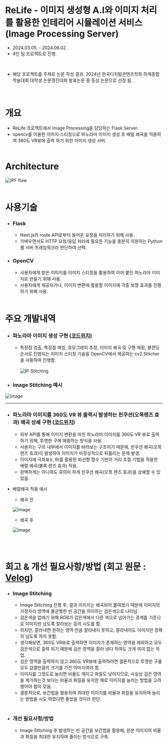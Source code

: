 # ReLife - 이미지 생성형 A.I와 이미지 처리를 활용한 인테리어 시뮬레이션 서비스 (Image Processing Server)

* 2024.03.05. - 2024.06.02.
* 4인 팀 프로젝트로 진행.
<br>

* 해당 프로젝트를 주제로 논문 작성 결과, 2024년 한국디지털콘텐츠학회 하계종합학술대회 대학생 논문경진대회 발표논문 중 동상 논문으로 선정 됨.
<br><br><br>

# 개요

* ReLife 프로젝트에서 Image Processing을 담당하는 Flask Server.
* opencv를 이용한 이미지 스티칭으로 파노라마 이미지 생성 후 배럴 왜곡을 적용하여 360도 VR뷰에 출력 하기 위한 이미지 생성 서버.
<br><br>

# Architecture

![IPF flow](https://github.com/user-attachments/assets/11ec137a-61eb-44d0-bf87-8dd423ce1b24)
<br><br>

# 사용기술

* ### Flask
  * Next.js의 route API로부터 들어온 요청을 처리하기 위해 사용.
  * 가벼우면서도 HTTP 요청/응답 처리에 필요한 기능을 충분히 지원하는 Python 웹 서버 프레임워크라 판단하여 선택.
 
* ### OpenCV
  * 사용자에게 받은 이미지를 이미지 스티칭을 활용하여 이어 붙인 파노라마 이미지로 만들기 위해 사용.
  * 사용자에게 제공되거나, 이미지 변환에 활용할 이미지에 각종 보정 효과를 진행하기 위해 사용.
<br><br>

# 주요 개발내역

* ### 파노라마 이미지 생성 구현 ([코드위치](https://github.com/yangsp31/Image_Processing_Server/blob/master/panorama.py))
  * 특징점 검출, 특징점 매칭, 호모그래피 추정, 이미지 왜곡 및 구형 매핑, 블랜딩 순서로 진행되는 이미지 스티칭 기술을 OpenCV에서 제공하는 cv2.Stitcher을 사용하여 진행함.
<br><br>
![IP Stitching](https://github.com/user-attachments/assets/dbb102f2-0bba-47d0-b3cc-6eeb4f6f0920)

* ### Image Stitching 예시

![image](https://github.com/user-attachments/assets/733bb40d-177b-4aed-92c2-0c2cb5d99ea4)

----

* ### 파노라마 이미지를 360도 VR 뷰 출력시 발생하는 핀쿠션(오목렌즈 효과) 왜곡 상쇄 구현 ([코드위치](https://github.com/yangsp31/Image_Processing_Server/blob/master/distortion.py))
  * 외부 API를 통해 이미지 변환을 마친 파노라마 이미지를 360도 VR 뷰로 출력하기 위해, 투명한 구에 매핑하는 방식을 사용.
  * 사용자는 구의 내부에서 이미지를 바라보는 구조이기 때문에, 핀쿠션 왜곡(오목 렌즈 효과)이 발생하여 이미지가 비정상적으로 뒤틀리는 문제 발생.
  * 이미지에 극좌표(r, θ)를 활용한 비선형 함수 기반의 거리 조절 기법을 적용한 배럴 왜곡(볼록 렌즈 효과) 적용.
  * 완벽하게는 아니여도 유의미 하게 핀쿠션 왜곡(오목 렌즈 효과)을 상쇄할 수 있었음.
 
* 배럴왜곡 적용 예시
  * 왜곡 전

  ![image](https://github.com/user-attachments/assets/a56b618c-c85b-4555-a069-96bdc73f9853)

  * 왜곡 후

  ![image](https://github.com/user-attachments/assets/728c1602-11b7-4387-a817-62b147d6fa59)

  <br><br>

# 회고 & 개선 필요사항/방법 (회고 원문 : [Velog](https://velog.io/@yang_seongp31/ReLife-Image-Processing-Server-Flask))

* ### Image Stitching
  * Image Stitching 진행 후, 결과 이미지는 왜곡되어 붙여졌기 때문에 이미지의 가장자리 영역에 불균형한 빈 공간을 의미하는 검은색으로 나타남.
  * 검은색을 없애기 위해 RGB가 검은색에서 다른 색으로 넘어가는 경계를 기준으로 이미지만 남도록 잘라보는 등의 시도를 함.
  * 하지만, 잘라내면 원하는 영역 만큼 잘라내지 못하고, 잘라내어도 이미지만 정확히 남도록 하지 못함.
  * 생각해보면, 360도 VR뷰로 출력하면 이미지가 존재하는 영역을 제외하고 모두 검은색으로 출력 되기 때문에 검은 영역을 잘라 낸다 하여도 크게 의미 없는 작업.
  * 검은 영역을 출력하지 않고 360도 VR뷰에 출력하려면 결론적으로 투명한 구를 모두 감쌀만큼의 크기를 가진 이미지여야 함.
  * 이미지를 그정도로 늘리면 비율도 깨지고 화질도 낮아지므로, 사실상 검은 영역을 제거하는것 보다는 비율과 화질을 유지한 채로 이미지를 늘리는 방법을 고려 했어야 함이 맞음.
  * 결론적으로, 보간법을 활용하여 최대한 이미지를 비율과 화질을 유지하며 늘리는 방법을 시도 하였다면 좋았을 것이라 판단.
<br><br>

* ### 개선 필요사항/방법
  * Image Stitching 후 발생하는 빈 공간을 보간법을 활용해, 원본 이미지의 비율과 화질을 최대한 유지하며 줄이는 방식으로 구축.




